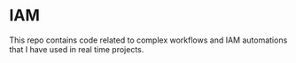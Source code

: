 # IAM
This repo contains code related to complex workflows and IAM automations that I have used in real time projects.
